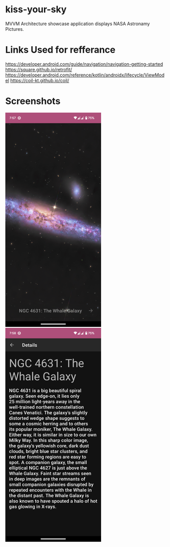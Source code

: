 # kiss-your-sky
MVVM Architecture showcase application displays NASA Astronamy Pictures.

# Links Used for refferance

https://developer.android.com/guide/navigation/navigation-getting-started
https://square.github.io/retrofit/
https://developer.android.com/reference/kotlin/androidx/lifecycle/ViewModel
https://coil-kt.github.io/coil/

# Screenshots

<img src="https://github.com/goputtanz/kiss-your-sky/blob/master/images/home.png" width="300"/>   <img src="https://github.com/goputtanz/kiss-your-sky/blob/master/images/details.png" width="300"/>
